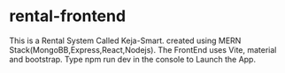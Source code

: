 # rental-frontend
This is a Rental System Called Keja-Smart.
created using MERN Stack(MongoBB,Express,React,Nodejs).
The FrontEnd uses Vite, material and bootstrap.
Type npm run dev in the console to Launch the App.
